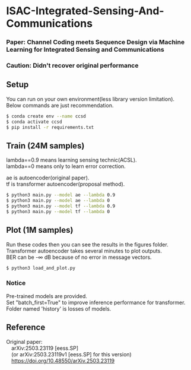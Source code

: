 # ISAC-Integrated-Sensing-And-Communications
### Paper: Channel Coding meets Sequence Design via Machine Learning for Integrated Sensing and Communications
### Caution: Didn't recover original performance

## Setup
You can run on your own environment(less library version limitation).  
Below commands are just recommendation.
```bash
$ conda create env --name ccsd
$ conda activate ccsd
$ pip install -r requirements.txt
```
## Train (24M samples)
lambda==0.9 means learning sensing technic(ACSL).  
lambda==0 means only to learn error correction.   

ae is autoencoder(original paper).  
tf is transformer autoencoder(proposal method).  
```bash
$ python3 main.py --model ae --lambda 0.9
$ python3 main.py --model ae --lambda 0
$ python3 main.py --model tf --lambda 0.9
$ python3 main.py --model tf --lambda 0
```
## Plot (1M samples)
Run these codes then you can see the results in the figures folder.  
Transformer autoencoder takes several minutes to plot outputs.  
BER can be -∞ dB because of no error in message vectors.
```bash
$ python3 load_and_plot.py 
```
### Notice 
Pre-trained models are provided.  
Set "batch_first=True" to improve inference performance for transformer.  
Folder named 'history' is losses of models.  
## Reference
Original paper:  
&emsp;arXiv:2503.23119 [eess.SP]  
&emsp;(or arXiv:2503.23119v1 [eess.SP] for this version)  
&emsp;https://doi.org/10.48550/arXiv.2503.23119
